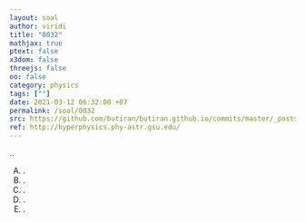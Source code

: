 ```yaml
---
layout: soal
author: viridi
title: "0032"
mathjax: true
ptext: false
x3dom: false
threejs: false
oo: false
category: physics
tags: [""]
date: 2021-03-12 06:32:00 +07
permalink: /soal/0032
src: https://github.com/butiran/butiran.github.io/commits/master/_posts/soal/03/2021-03-12-blank-2.md
ref: http://hyperphysics.phy-astr.gsu.edu/
---
```

..

<ol type="A">
<li>.
<li>.
<li>.
<li>.
<li>.
